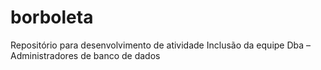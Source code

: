 # borboleta
Repositório para desenvolvimento de atividade
Inclusão da equipe Dba – Administradores de banco de dados 

